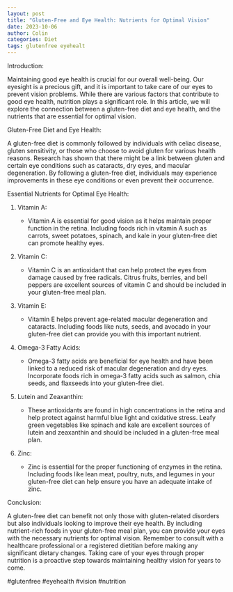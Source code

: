 ```yaml
---
layout: post
title: "Gluten-Free and Eye Health: Nutrients for Optimal Vision"
date: 2023-10-06
author: Colin
categories: Diet
tags: glutenfree eyehealt
---
```


Introduction:

Maintaining good eye health is crucial for our overall well-being. Our eyesight is a precious gift, and it is important to take care of our eyes to prevent vision problems. While there are various factors that contribute to good eye health, nutrition plays a significant role. In this article, we will explore the connection between a gluten-free diet and eye health, and the nutrients that are essential for optimal vision.

Gluten-Free Diet and Eye Health:

A gluten-free diet is commonly followed by individuals with celiac disease, gluten sensitivity, or those who choose to avoid gluten for various health reasons. Research has shown that there might be a link between gluten and certain eye conditions such as cataracts, dry eyes, and macular degeneration. By following a gluten-free diet, individuals may experience improvements in these eye conditions or even prevent their occurrence.

Essential Nutrients for Optimal Eye Health:

1. Vitamin A:
   - Vitamin A is essential for good vision as it helps maintain proper function in the retina. Including foods rich in vitamin A such as carrots, sweet potatoes, spinach, and kale in your gluten-free diet can promote healthy eyes.

2. Vitamin C:
   - Vitamin C is an antioxidant that can help protect the eyes from damage caused by free radicals. Citrus fruits, berries, and bell peppers are excellent sources of vitamin C and should be included in your gluten-free meal plan.

3. Vitamin E:
   - Vitamin E helps prevent age-related macular degeneration and cataracts. Including foods like nuts, seeds, and avocado in your gluten-free diet can provide you with this important nutrient.

4. Omega-3 Fatty Acids:
   - Omega-3 fatty acids are beneficial for eye health and have been linked to a reduced risk of macular degeneration and dry eyes. Incorporate foods rich in omega-3 fatty acids such as salmon, chia seeds, and flaxseeds into your gluten-free diet.

5. Lutein and Zeaxanthin:
   - These antioxidants are found in high concentrations in the retina and help protect against harmful blue light and oxidative stress. Leafy green vegetables like spinach and kale are excellent sources of lutein and zeaxanthin and should be included in a gluten-free meal plan.

6. Zinc:
   - Zinc is essential for the proper functioning of enzymes in the retina. Including foods like lean meat, poultry, nuts, and legumes in your gluten-free diet can help ensure you have an adequate intake of zinc.

Conclusion:

A gluten-free diet can benefit not only those with gluten-related disorders but also individuals looking to improve their eye health. By including nutrient-rich foods in your gluten-free meal plan, you can provide your eyes with the necessary nutrients for optimal vision. Remember to consult with a healthcare professional or a registered dietitian before making any significant dietary changes. Taking care of your eyes through proper nutrition is a proactive step towards maintaining healthy vision for years to come.

#glutenfree #eyehealth #vision #nutrition